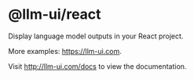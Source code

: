 # @llm-ui/react

Display language model outputs in your React project.

More examples: https://llm-ui.com.

Visit http://llm-ui.com/docs to view the documentation.
